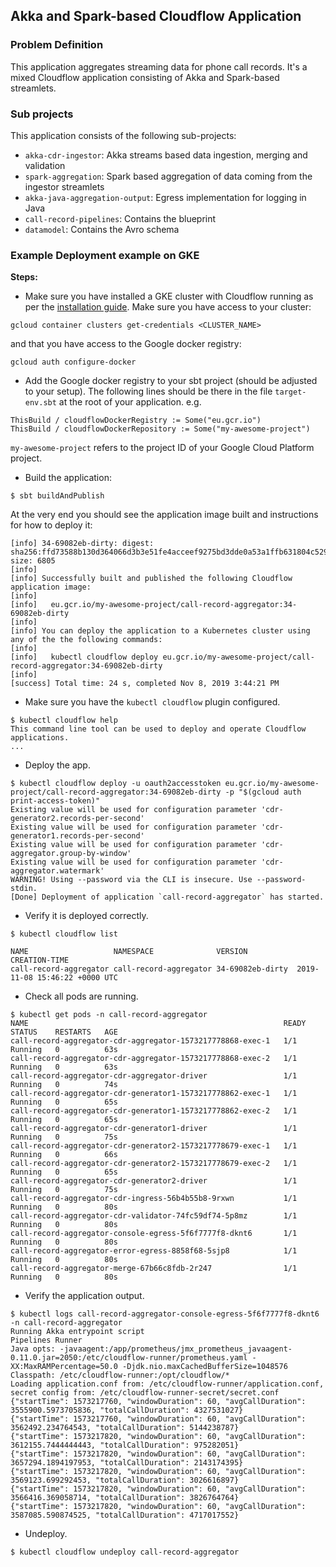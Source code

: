 ## Akka and Spark-based Cloudflow Application


### Problem Definition

This application aggregates streaming data for phone call records. It's a mixed Cloudflow application consisting of Akka and Spark-based streamlets.

### Sub projects

This application consists of the following sub-projects:

* `akka-cdr-ingestor`: Akka streams based data ingestion, merging and validation
* `spark-aggregation`: Spark based aggregation of data coming from the ingestor streamlets
* `akka-java-aggregation-output`: Egress implementation for logging in Java
* `call-record-pipelines`: Contains the blueprint
* `datamodel`: Contains the Avro schema


### Example Deployment example on GKE

**Steps:**

* Make sure you have installed a GKE cluster with Cloudflow running as per the [installation guide](https://github.com/lightbend/cloudflow-installer).
Make sure you have access to your cluster:

```
gcloud container clusters get-credentials <CLUSTER_NAME>
```

and that you have access to the Google docker registry:

```
gcloud auth configure-docker
```

* Add the Google docker registry to your sbt project (should be adjusted to your setup). The following lines should be there in the file `target-env.sbt` at the root of your application. e.g.

```
ThisBuild / cloudflowDockerRegistry := Some("eu.gcr.io")
ThisBuild / cloudflowDockerRepository := Some("my-awesome-project")
```

`my-awesome-project` refers to the project ID of your Google Cloud Platform project.

* Build the application:

```
$ sbt buildAndPublish
```
At the very end you should see the application image built and instructions for how to deploy it:

```
[info] 34-69082eb-dirty: digest: sha256:ffd73588b130d364066d3b3e51fe4acceef9275bd3dde0a53a1ffb631804c529 size: 6805
[info]  
[info] Successfully built and published the following Cloudflow application image:
[info]  
[info]   eu.gcr.io/my-awesome-project/call-record-aggregator:34-69082eb-dirty
[info]  
[info] You can deploy the application to a Kubernetes cluster using any of the the following commands:
[info]  
[info]   kubectl cloudflow deploy eu.gcr.io/my-awesome-project/call-record-aggregator:34-69082eb-dirty
[info]  
[success] Total time: 24 s, completed Nov 8, 2019 3:44:21 PM
```

* Make sure you have the `kubectl cloudflow` plugin configured.

```
$ kubectl cloudflow help
This command line tool can be used to deploy and operate Cloudflow applications.
...
```

* Deploy the app.

```
$ kubectl cloudflow deploy -u oauth2accesstoken eu.gcr.io/my-awesome-project/call-record-aggregator:34-69082eb-dirty -p "$(gcloud auth print-access-token)"
Existing value will be used for configuration parameter 'cdr-generator2.records-per-second'
Existing value will be used for configuration parameter 'cdr-generator1.records-per-second'
Existing value will be used for configuration parameter 'cdr-aggregator.group-by-window'
Existing value will be used for configuration parameter 'cdr-aggregator.watermark'
WARNING! Using --password via the CLI is insecure. Use --password-stdin.
[Done] Deployment of application `call-record-aggregator` has started.

```

*  Verify it is deployed correctly.

```
$ kubectl cloudflow list

NAME                   NAMESPACE              VERSION           CREATION-TIME     
call-record-aggregator call-record-aggregator 34-69082eb-dirty  2019-11-08 15:46:22 +0000 UTC
```

* Check all pods are running.

```
$ kubectl get pods -n call-record-aggregator
NAME                                                         READY   STATUS    RESTARTS   AGE
call-record-aggregator-cdr-aggregator-1573217778868-exec-1   1/1     Running   0          63s
call-record-aggregator-cdr-aggregator-1573217778868-exec-2   1/1     Running   0          63s
call-record-aggregator-cdr-aggregator-driver                 1/1     Running   0          74s
call-record-aggregator-cdr-generator1-1573217778862-exec-1   1/1     Running   0          65s
call-record-aggregator-cdr-generator1-1573217778862-exec-2   1/1     Running   0          65s
call-record-aggregator-cdr-generator1-driver                 1/1     Running   0          75s
call-record-aggregator-cdr-generator2-1573217778679-exec-1   1/1     Running   0          66s
call-record-aggregator-cdr-generator2-1573217778679-exec-2   1/1     Running   0          65s
call-record-aggregator-cdr-generator2-driver                 1/1     Running   0          75s
call-record-aggregator-cdr-ingress-56b4b55b8-9rxwn           1/1     Running   0          80s
call-record-aggregator-cdr-validator-74fc59df74-5p8mz        1/1     Running   0          80s
call-record-aggregator-console-egress-5f6f7777f8-dknt6       1/1     Running   0          80s
call-record-aggregator-error-egress-8858f68-5sjp8            1/1     Running   0          80s
call-record-aggregator-merge-67b66c8fdb-2r247                1/1     Running   0          80s
```

* Verify the application output.

```
$ kubectl logs call-record-aggregator-console-egress-5f6f7777f8-dknt6  -n call-record-aggregator
Running Akka entrypoint script
Pipelines Runner
Java opts: -javaagent:/app/prometheus/jmx_prometheus_javaagent-0.11.0.jar=2050:/etc/cloudflow-runner/prometheus.yaml -XX:MaxRAMPercentage=50.0 -Djdk.nio.maxCachedBufferSize=1048576
Classpath: /etc/cloudflow-runner:/opt/cloudflow/*
Loading application.conf from: /etc/cloudflow-runner/application.conf, secret config from: /etc/cloudflow-runner-secret/secret.conf
{"startTime": 1573217760, "windowDuration": 60, "avgCallDuration": 3555900.5973705836, "totalCallDuration": 4327531027}
{"startTime": 1573217760, "windowDuration": 60, "avgCallDuration": 3562492.234764543, "totalCallDuration": 5144238787}
{"startTime": 1573217820, "windowDuration": 60, "avgCallDuration": 3612155.7444444443, "totalCallDuration": 975282051}
{"startTime": 1573217820, "windowDuration": 60, "avgCallDuration": 3657294.1894197953, "totalCallDuration": 2143174395}
{"startTime": 1573217820, "windowDuration": 60, "avgCallDuration": 3569123.699292453, "totalCallDuration": 3026616897}
{"startTime": 1573217820, "windowDuration": 60, "avgCallDuration": 3566416.369058714, "totalCallDuration": 3826764764}
{"startTime": 1573217820, "windowDuration": 60, "avgCallDuration": 3587085.590874525, "totalCallDuration": 4717017552}
```

* Undeploy.

```
$ kubectl cloudflow undeploy call-record-aggregator
```
